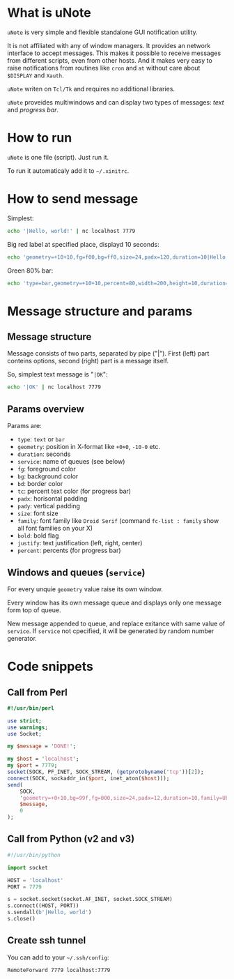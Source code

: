 What is uNote
=============

`uNote` is very simple and flexible standalone GUI notification utility.

It is not affiliated with any of window managers.
It provides an network interface to accept messages.
This makes it possible to receive messages from different scripts,
even from other hosts. And it makes very easy to raise
notifications from routines like `cron` and `at` without
care about `$DISPLAY` and `Xauth`.

`uNote` writen on `Tcl/Tk` and requires no additional libraries.

`uNote` proveides multiwindows and can display two types of messages:
*text* and *progress bar*.

How to run
==========

`uNote` is one file (script). Just run it.

To run it automaticaly add it to `~/.xinitrc`.

How to send message
===================

Simplest:

```sh
echo '|Hello, world!' | nc localhost 7779
```

Big red label at specified place, displayd 10 seconds:

```sh
echo 'geometry=+10+10,fg=f00,bg=ff0,size=24,padx=120,duration=10|Hello, world!' | nc localhost 7779
```

Green 80% bar:

```sh
echo 'type=bar,geometry=+10+10,percent=80,width=200,height=10,duration=10,fg=0f0,bg=000,bd=090|' | nc localhost 7779
```

Message structure and params
============================

Message structure
-----------------

Message consists of two parts, separated by pipe ("|"). First
(left) part conteins options, second (right) part is a message itself.

So, simplest text message is "`|OK`":

```sh
echo '|OK' | nc localhost 7779
```

Params overview
---------------

Params are:

* `type`: `text` or `bar`
* `geometry`: position in X-format like `+0+0`, `-10-0` etc.
* `duration`: seconds
* `service`: name of queues (see below)
* `fg`: foreground color
* `bg`: background color
* `bd`: border color
* `tc`: percent text color (for progress bar)
* `padx`: horisontal padding
* `pady`: vertical padding
* `size`: font size
* `family`: font family like `Droid Serif` (command `fc-list : family` show all font families on your X)
* `bold`: bold flag
* `justify`: text justification (left, right, center)
* `percent`: percents (for progress bar)

Windows and queues (`service`)
------------------------------

For every unquie `geometry` value raise its own window.

Every window has its own message queue and displays
only one message form top of queue.

New message appended to queue, and replace exitance
with same value of `service`. If `service` not cpecified, it
will be generated by random number generator.

Code snippets
=============

Call from Perl
--------------

```perl
#!/usr/bin/perl

use strict;
use warnings;
use Socket;

my $message = 'DONE!';

my $host = 'localhost';
my $port = 7779;
socket(SOCK, PF_INET, SOCK_STREAM, (getprotobyname('tcp'))[2]);
connect(SOCK, sockaddr_in($port, inet_aton($host)));
send(
    SOCK,
    'geometry=+0+10,bg=99f,fg=000,size=24,padx=12,duration=10,family=Ubuntu Condensed|' .
    $message,
    0
);
```

Call from Python (v2 and v3)
----------------------------

```python
#!/usr/bin/python

import socket

HOST = 'localhost'
PORT = 7779

s = socket.socket(socket.AF_INET, socket.SOCK_STREAM)
s.connect((HOST, PORT))
s.sendall(b'|Hello, world')
s.close()
```

Create ssh tunnel
-----------------

You can add to your `~/.ssh/config`:

```sshconfig
RemoteForward 7779 localhost:7779
```
